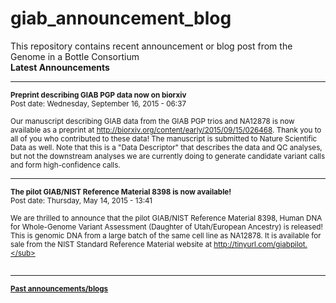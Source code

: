 # giab_announcement_blog
This repository contains recent announcement or blog post from the Genome in a Bottle Consortium
<br />
**Latest Announcements**
************************************************************************************************

<sub>
<b>Preprint describing GIAB PGP data now on biorxiv</b></sub><br />
<sub>Post date: Wednesday, September 16, 2015 - 06:37</sub>

<sub>Our manuscript describing GIAB data from the GIAB PGP trios and NA12878 is now available as a preprint at http://biorxiv.org/content/early/2015/09/15/026468.  Thank you to all of you who contributed to these data!  The manuscript is submitted to Nature Scientific Data as well.  Note that this is a "Data Descriptor" that describes the data and QC analyses, but not the downstream analyses we are currently doing to generate candidate variant calls and form high-confidence calls.</sub>

************************************************************************************************

<sub>
<b>The pilot GIAB/NIST Reference Material 8398 is now available!</b></sub><br />
<sub>Post date: Thursday, May 14, 2015 - 13:41</sub>

<sub>We are thrilled to announce that the pilot GIAB/NIST Reference Material 8398, Human DNA for Whole-Genome Variant Assessment (Daughter of Utah/European Ancestry) is released! This is genomic DNA from a large batch of the same cell line as NA12878.  It is available for sale from the NIST Standard Reference Material website at http://tinyurl.com/giabpilot.</sub>
<br /><br />
************************************************************************************************

<sub><b>[Past announcements/blogs]()</b></sub>


